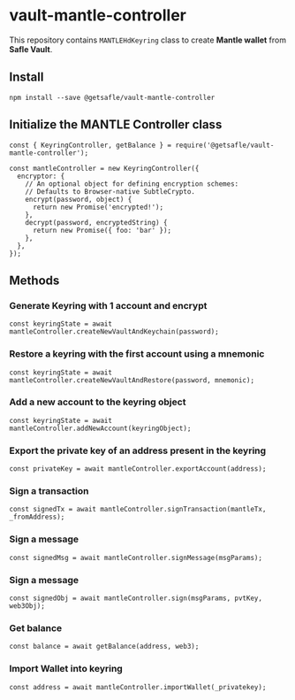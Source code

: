 # vault-mantle-controller

This repository contains `MANTLEHdKeyring` class to create **Mantle wallet** from **Safle Vault**.

##

## Install

`npm install --save @getsafle/vault-mantle-controller`

## Initialize the MANTLE Controller class

```
const { KeyringController, getBalance } = require('@getsafle/vault-mantle-controller');

const mantleController = new KeyringController({
  encryptor: {
    // An optional object for defining encryption schemes:
    // Defaults to Browser-native SubtleCrypto.
    encrypt(password, object) {
      return new Promise('encrypted!');
    },
    decrypt(password, encryptedString) {
      return new Promise({ foo: 'bar' });
    },
  },
});
```

## Methods

### Generate Keyring with 1 account and encrypt

```
const keyringState = await mantleController.createNewVaultAndKeychain(password);
```

### Restore a keyring with the first account using a mnemonic

```
const keyringState = await mantleController.createNewVaultAndRestore(password, mnemonic);
```

### Add a new account to the keyring object

```
const keyringState = await mantleController.addNewAccount(keyringObject);
```

### Export the private key of an address present in the keyring

```
const privateKey = await mantleController.exportAccount(address);
```

### Sign a transaction

```
const signedTx = await mantleController.signTransaction(mantleTx, _fromAddress);
```

### Sign a message

```
const signedMsg = await mantleController.signMessage(msgParams);
```

### Sign a message

```
const signedObj = await mantleController.sign(msgParams, pvtKey, web3Obj);
```

### Get balance

```
const balance = await getBalance(address, web3);
```

### Import Wallet into keyring

```
const address = await mantleController.importWallet(_privatekey);
```